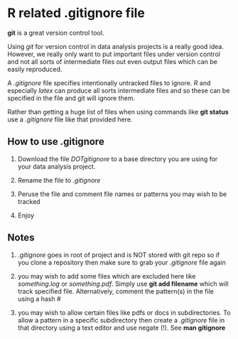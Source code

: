 R related .gitignore file
=============

**git** is a great version control tool.

Using *git* for version control in data analysis projects is a really
good idea. However, we really only want to put important files under
version control and not all sorts of intermediate files out even
output files which can be easily reproduced.

A *.gitignore* file specifies intentionally untracked files to
ignore. *R* and especially *latex* can produce all sorts intermediate
files and so these can be specified in the file and git will ignore
them.

Rather than getting a huge list of files when using commands like
**git status** use a *.gitignore* file like that provided here.

How to use .gitignore
----------

1. Download the file *DOTgitignore* to a base directory you are using
   for your data analysis project.

2. Rename the file to *.gitignore*

3. Peruse the file and comment file names or patterns you may wish to
   be tracked

4. Enjoy

Notes
-------

1. *.gitignore* goes in root of project and is NOT stored with git
   repo so if you clone a repository then make sure to grab your
   *.gitignore* file again

2. you may wish to add some files which are excluded here like
   *something.log* or *something.pdf*. Simply use **git add filename**
   which will track specified file. Alternatively, comment the
   pattern(s) in the file using a hash \#

3. you may wish to allow certain files like pdfs or docs in
   subdirectories. To allow a pattern in a specific subdirectory
   then create a *.gitignore* file in that directory using a text
   editor and use negate (!).  See **man gitignore**
